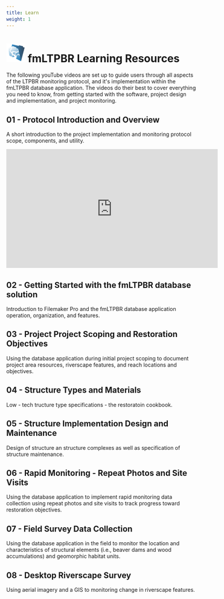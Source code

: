 ```yaml
---
title: Learn
weight: 1
---
```


<h1><img src="assets/images/fmLTPBR-50.png">  fmLTPBR Learning Resources</h1>
The following youTube videos are set up to guide users through all aspects of the LTPBR monitoring protocol, and it's implementation within the fmLTPBR database application. The videos do their best to cover everything you need to know, from getting started with the software, project design and implementation, and project monitoring.

## 01 - Protocol Introduction and Overview

A short introduction to the project implementation and monitoring protocol scope, components, and utility.

<div class="responsive-embed widescreen">
  <iframe width="560" height="315" src="https://www.youtube.com/embed/PQ42h1ErHPQ" frameborder="0" allow="autoplay; encrypted-media" allowfullscreen></iframe>
</div>

## 02 - Getting Started with the fmLTPBR database solution

Introduction to Filemaker Pro and the fmLTPBR database application operation, organization, and features.

## 03 - Project Project Scoping and Restoration Objectives

Using the database application during initial project scoping to document project area resources, riverscape features, and reach locations and objectives.

## 04 - Structure Types and Materials

Low - tech tructure type specifications - the restoratoin cookbook.

## 05 - Structure Implementation Design and Maintenance

Design of structure an structure complexes as well as specification of structure maintenance.

## 06 - Rapid Monitoring - Repeat Photos and Site Visits

Using the database application to implement rapid monitoring data collection using repeat photos and site visits to track progress toward restoration objectives.

## 07 - Field Survey Data Collection

Using the database application in the field to monitor the location and characteristics of structural elements (i.e., beaver dams and wood accumulations) and geomorphic habitat units.

## 08 - Desktop Riverscape Survey

Using aerial imagery and a GIS to monitoring change in riverscape features.